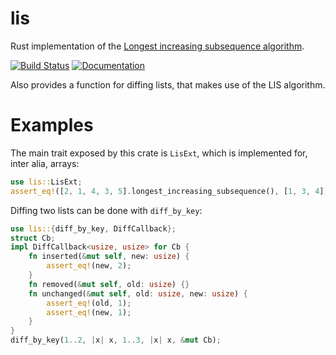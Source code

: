 # lis

Rust implementation of the
[Longest increasing subsequence algorithm](https://en.wikipedia.org/wiki/Longest_increasing_subsequence).

[![Build Status](https://travis-ci.org/axelf4/lis.svg?branch=master)](https://travis-ci.org/axelf4/lis)
[![Documentation](https://docs.rs/lis/badge.svg)](https://docs.rs/lis)

Also provides a function for diffing lists, that makes use of the LIS algorithm.

# Examples

The main trait exposed by this crate is `LisExt`, which is implemented for,
inter alia, arrays:

```rust
use lis::LisExt;
assert_eq!([2, 1, 4, 3, 5].longest_increasing_subsequence(), [1, 3, 4]);
```

Diffing two lists can be done with `diff_by_key`:

```rust
use lis::{diff_by_key, DiffCallback};
struct Cb;
impl DiffCallback<usize, usize> for Cb {
    fn inserted(&mut self, new: usize) {
        assert_eq!(new, 2);
    }
    fn removed(&mut self, old: usize) {}
    fn unchanged(&mut self, old: usize, new: usize) {
        assert_eq!(old, 1);
        assert_eq!(new, 1);
    }
}
diff_by_key(1..2, |x| x, 1..3, |x| x, &mut Cb);
```

